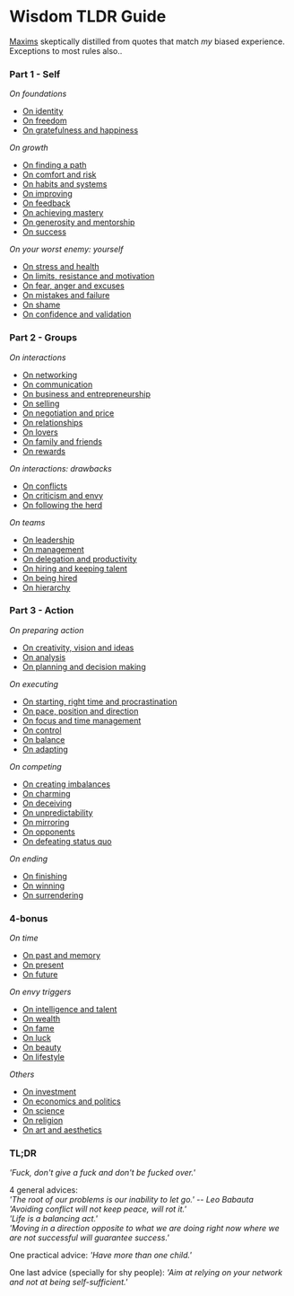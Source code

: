 # Wisdom TLDR Guide

[Maxims](https://en.wikipedia.org/wiki/Maxim_(philosophy)) skeptically distilled from quotes that match *my* biased experience.<br>
Exceptions to most rules also..


### Part 1 - Self


*On foundations*
- [On identity](1-self.md)
- [On freedom](1-self.md#on-freedom)
- [On gratefulness and happiness](1-self.md#on-gratefulness-and-happiness)

*On growth*
- [On finding a path](1-self.md#on-finding-a-path)
- [On comfort and risk](1-self.md#on-comfort-and-risk)
- [On habits and systems](1-self.md#on-habits-and-systems)
- [On improving](1-self.md#on-improving)
- [On feedback](1-self.md#on-feedback)
- [On achieving mastery](1-self.md#on-achieving-mastery)
- [On generosity and mentorship](1-self.md#on-generosity-and-mentorship)
- [On success](1-self.md#on-success)

*On your worst enemy: yourself*
- [On stress and health](1-self.md#on-stress-and-health)
- [On limits, resistance and motivation](1-self.md#on-limits-resistance-and-motivation)
- [On fear, anger and excuses](1-self.md#on-fear-anger-and-excuses)
- [On mistakes and failure](1-self.md#on-mistakes-and-failure)
- [On shame](1-self.md#on-shame)
- [On confidence and validation](1-self.md#on-confidence-and-validation)


### Part 2 - Groups


*On interactions*
- [On networking](2-groups.md)
- [On communication](2-groups.md#on-communication)
- [On business and entrepreneurship](2-groups.md#on-business-and-entrepreneurship)
- [On selling](2-groups.md#on-selling)
- [On negotiation and price](2-groups.md#on-negotiation-and-price)
- [On relationships](2-groups.md#on-relationships)
- [On lovers](2-groups.md#on-lovers)
- [On family and friends](2-groups.md#on-family-and-friends)
- [On rewards](2-groups.md#on-rewards) 

*On interactions: drawbacks*
- [On conflicts](2-groups.md#on-conflicts)
- [On criticism and envy](2-groups.md#on-criticism-and-envy)
- [On following the herd](2-groups.md#on-following-the-herd)

*On teams*
- [On leadership](2-groups.md#on-leadership)
- [On management](2-groups.md#on-management)
- [On delegation and productivity](2-groups.md#on-delegation-and-productivity)
- [On hiring and keeping talent](2-groups.md#on-hiring-and-keeping-talent)
- [On being hired](2-groups.md#on-being-hired)
- [On hierarchy](2-groups.md#on-hierarchy)


### Part 3 - Action


*On preparing action*
- [On creativity, vision and ideas](3-action.md)
- [On analysis](3-action.md#on-analysis)
- [On planning and decision making](3-action.md#on-planning-and-decision-making)

*On executing*
- [On starting, right time and procrastination](3-action.md#on-starting-right-time-and-procrastination)
- [On pace, position and direction](3-action.md#on-pace-position-and-direction)
- [On focus and time management](3-action.md#on-focus-and-time-management)
- [On control](3-action.md#on-control)
- [On balance](3-action.md#on-balance)
- [On adapting](3-action.md#on-adapting)

*On competing*
- [On creating imbalances](3-action.md#on-creating-imbalances)
- [On charming](3-action.md#on-charming)
- [On deceiving](3-action.md#on-deceiving)
- [On unpredictability](3-action.md#on-unpredictability)
- [On mirroring](3-action.md#on-mirroring)
- [On opponents](3-action.md#on-opponents)
- [On defeating status quo](3-action.md#on-defeating-status-quo)

*On ending*
- [On finishing](3-action.md#on-finishing)
- [On winning](3-action.md#on-winning)
- [On surrendering](3-action.md#on-surrendering)


### 4-bonus


*On time*
- [On past and memory](4-bonus.md)
- [On present](4-bonus.md#on-present)
- [On future](4-bonus.md#on-future)

*On envy triggers*
- [On intelligence and talent](4-bonus.md#on-intelligence-and-talent)
- [On wealth](4-bonus.md#on-wealth)
- [On fame](4-bonus.md#on-fame)
- [On luck](4-bonus.md#on-luck)
- [On beauty](4-bonus.md#on-beauty)
- [On lifestyle](4-bonus.md#on-lifestyle)

*Others*
- [On investment](4-bonus.md#on-investment)
- [On economics and politics](4-bonus.md#on-economics-and-politics)
- [On science](4-bonus.md#on-science)
- [On religion](4-bonus.md#on-religion)
- [On art and aesthetics](4-bonus.md#on-art-and-aesthetics)


### TL;DR 

*'Fuck, don't give a fuck and don't be fucked over.'*

4 general advices:<br>
*'The root of our problems is our inability to let go.' -- Leo Babauta*<br>
*'Avoiding conflict will not keep peace, will rot it.'*<br>
*'Life is a balancing act.'*<br>
*'Moving in a direction opposite to what we are doing right now where we are not successful will guarantee success.'*<br>

One practical advice: *'Have more than one child.'*

One last advice (specially for shy people): *'Aim at relying on your network and not at being self-sufficient.'*